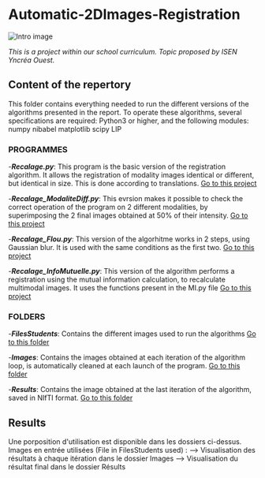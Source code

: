 # Automatic-2DImages-Registration

![Intro image](https://www.researchgate.net/profile/Ahmed-Kharrat-2/publication/215469453/figure/fig4/AS:393945428316166@1470935317478/Recalage-de-limage-cible-sur-limage-reference-Cependant-linspection-visuelle-nest.png)


*This is a project within our school curriculum. Topic proposed by ISEN Yncréa Ouest.*


## Content of the repertory
This folder contains everything needed to run the different versions of the algorithms presented in the report.
To operate these algorithms, several specifications are required: 
Python3 or higher, and the following modules:
numpy
nibabel
matplotlib
scipy
LIP

### PROGRAMMES

-**_Recalage.py_**: This program is the basic version of the registration algorithm. It allows the registration of modality images 
identical or different, but identical in size. This is done according to translations.
[Go to this project](Recalage.py)


-**_Recalage_ModaliteDiff.py_**: This evrsion makes it possible to check the correct operation of the program on 2 different modalities,
by superimposing the 2 final images obtained at 50% of their intensity.
[Go to this project](docs/_Recalage_ModaliteDiff.py)


-**_Recalage_Flou.py_**: This version of the algorhitme works in 2 steps, using Gaussian blur. It is used with
the same conditions as the first two.
[Go to this project](docs/_Recalage_Flou.py)


-**_Recalage_InfoMutuelle.py_**: This version of the algorithm performs a registration using the mutual information calculation,
to recalculate multimodal images. It uses the functions present in the MI.py file
[Go to this project](docs/_Recalage_InfoMutuelle.py)


### FOLDERS

-**_FilesStudents_**: Contains the different images used to run the algorithms
[Go to this folder](docs/FilesStudents)


-**_Images_**: Contains the images obtained at each iteration of the algorithm loop, is automatically cleaned at each
launch of the program.
[Go to this folder](docs/Images)


-**_Results_**: Contains the image obtained at the last iteration of the algorithm, saved in NIfTI format.
[Go to this folder](docs/Results)





## Results

Une porposition d'utilisation est disponible dans les dossiers ci-dessus.
Images en entrée utilisées (File in FilesStudents used) :
  --> Visualisation des résultats à chaque itération dans le dossier Images
  --> Visualisation du résultat final dans le dossier Résults

